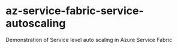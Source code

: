# az-service-fabric-service-autoscaling
Demonstration of Service level auto scaling in Azure Service Fabric
